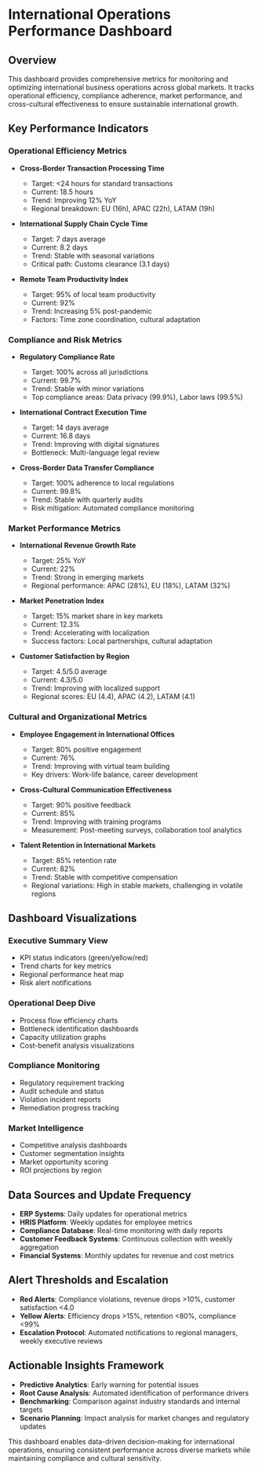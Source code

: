 # International Operations Performance Dashboard

## Overview
This dashboard provides comprehensive metrics for monitoring and optimizing international business operations across global markets. It tracks operational efficiency, compliance adherence, market performance, and cross-cultural effectiveness to ensure sustainable international growth.

## Key Performance Indicators

### Operational Efficiency Metrics
- **Cross-Border Transaction Processing Time**
  - Target: <24 hours for standard transactions
  - Current: 18.5 hours
  - Trend: Improving 12% YoY
  - Regional breakdown: EU (16h), APAC (22h), LATAM (19h)

- **International Supply Chain Cycle Time**
  - Target: 7 days average
  - Current: 8.2 days
  - Trend: Stable with seasonal variations
  - Critical path: Customs clearance (3.1 days)

- **Remote Team Productivity Index**
  - Target: 95% of local team productivity
  - Current: 92%
  - Trend: Increasing 5% post-pandemic
  - Factors: Time zone coordination, cultural adaptation

### Compliance and Risk Metrics
- **Regulatory Compliance Rate**
  - Target: 100% across all jurisdictions
  - Current: 99.7%
  - Trend: Stable with minor variations
  - Top compliance areas: Data privacy (99.9%), Labor laws (99.5%)

- **International Contract Execution Time**
  - Target: 14 days average
  - Current: 16.8 days
  - Trend: Improving with digital signatures
  - Bottleneck: Multi-language legal review

- **Cross-Border Data Transfer Compliance**
  - Target: 100% adherence to local regulations
  - Current: 99.8%
  - Trend: Stable with quarterly audits
  - Risk mitigation: Automated compliance monitoring

### Market Performance Metrics
- **International Revenue Growth Rate**
  - Target: 25% YoY
  - Current: 22%
  - Trend: Strong in emerging markets
  - Regional performance: APAC (28%), EU (18%), LATAM (32%)

- **Market Penetration Index**
  - Target: 15% market share in key markets
  - Current: 12.3%
  - Trend: Accelerating with localization
  - Success factors: Local partnerships, cultural adaptation

- **Customer Satisfaction by Region**
  - Target: 4.5/5.0 average
  - Current: 4.3/5.0
  - Trend: Improving with localized support
  - Regional scores: EU (4.4), APAC (4.2), LATAM (4.1)

### Cultural and Organizational Metrics
- **Employee Engagement in International Offices**
  - Target: 80% positive engagement
  - Current: 76%
  - Trend: Improving with virtual team building
  - Key drivers: Work-life balance, career development

- **Cross-Cultural Communication Effectiveness**
  - Target: 90% positive feedback
  - Current: 85%
  - Trend: Improving with training programs
  - Measurement: Post-meeting surveys, collaboration tool analytics

- **Talent Retention in International Markets**
  - Target: 85% retention rate
  - Current: 82%
  - Trend: Stable with competitive compensation
  - Regional variations: High in stable markets, challenging in volatile regions

## Dashboard Visualizations

### Executive Summary View
- KPI status indicators (green/yellow/red)
- Trend charts for key metrics
- Regional performance heat map
- Risk alert notifications

### Operational Deep Dive
- Process flow efficiency charts
- Bottleneck identification dashboards
- Capacity utilization graphs
- Cost-benefit analysis visualizations

### Compliance Monitoring
- Regulatory requirement tracking
- Audit schedule and status
- Violation incident reports
- Remediation progress tracking

### Market Intelligence
- Competitive analysis dashboards
- Customer segmentation insights
- Market opportunity scoring
- ROI projections by region

## Data Sources and Update Frequency
- **ERP Systems**: Daily updates for operational metrics
- **HRIS Platform**: Weekly updates for employee metrics
- **Compliance Database**: Real-time monitoring with daily reports
- **Customer Feedback Systems**: Continuous collection with weekly aggregation
- **Financial Systems**: Monthly updates for revenue and cost metrics

## Alert Thresholds and Escalation
- **Red Alerts**: Compliance violations, revenue drops >10%, customer satisfaction <4.0
- **Yellow Alerts**: Efficiency drops >15%, retention <80%, compliance <99%
- **Escalation Protocol**: Automated notifications to regional managers, weekly executive reviews

## Actionable Insights Framework
- **Predictive Analytics**: Early warning for potential issues
- **Root Cause Analysis**: Automated identification of performance drivers
- **Benchmarking**: Comparison against industry standards and internal targets
- **Scenario Planning**: Impact analysis for market changes and regulatory updates

This dashboard enables data-driven decision-making for international operations, ensuring consistent performance across diverse markets while maintaining compliance and cultural sensitivity.